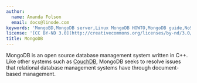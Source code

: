 ```yaml
---
author:
  name: Amanda Folson
  email: docs@linode.com
keywords: 'MongoBD,MongoDB server,Linux MongoDB HOWTO,MongoDB guide,NoSQL'
license: '[CC BY-ND 3.0](http://creativecommons.org/licenses/by-nd/3.0/us/)'
title: MongoDB
---
```


MongoDB is an open source database management system written in C++. Like other systems such as [CouchDB](/docs/databases/couchdb/), MongoDB seeks to resolve issues that relational database management systems have through document-based management.
